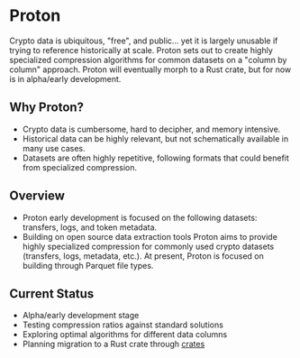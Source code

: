 # Proton
Crypto data is ubiquitous, "free", and public... yet it is largely unusable if trying to reference historically at scale.
Proton sets out to create highly specialized compression algorithms for common datasets on a "column by column" approach.
Proton will eventually morph to a Rust crate, but for now is in alpha/early development.

## Why Proton?
- Crypto data is cumbersome, hard to decipher, and memory intensive.
- Historical data can be highly relevant, but not schematically available in many use cases.
- Datasets are often highly repetitive, following formats that could benefit from specialized compression.

## Overview
- Proton early development is focused on the following datasets: transfers, logs, and token metadata.
- Building on open source data extraction tools Proton aims to provide highly specialized compression for commonly used crypto datasets (transfers, logs, metadata, etc.). At present, Proton is focused on building through Parquet file types.

## Current Status
- Alpha/early development stage
- Testing compression ratios against standard solutions
- Exploring optimal algorithms for different data columns
- Planning migration to a Rust crate through [crates](https://crates.io/)